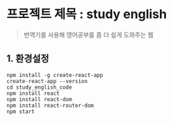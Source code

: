 # 프로젝트 제목 : study english
>번역기를 사용해 영어공부를 좀 더 쉽게 도와주는 웹
## 1. 환경설정
```
npm install -g create-react-app
create-react-app --version
cd study_english_code
npm install react
npm install react-dom
npm install react-router-dom
npm start
```

